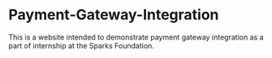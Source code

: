 # Payment-Gateway-Integration
This is a website intended to demonstrate payment gateway integration as a part of internship at the Sparks Foundation.
